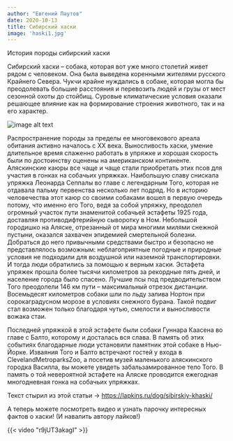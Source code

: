 ```yaml
---
author: "Евгений Паутов"
date: 2020-10-13
title: Сибирский хаски
image: 'haski1.jpg'
---
```


История породы сибирский хаски


Сибирский хаски – собака, которая вот уже много столетий живет рядом с человеком. Она была выведена коренными жителями русского Крайнего Севера. Чукчи крайне нуждались в собаке, которая могла бы преодолевать большие расстояния и перевозить людей и грузы от мест сезонной охоты до стойбищ. Суровые климатические условия оказали решающее влияние как на формирование строения животного, так и на его характер.

![image alt text](https://lapkins.ru/upload/iblock/744/74419044338ce020c5c6c4390d607964.jpg)

Распространение породы за пределы ее многовекового ареала обитания активно началось с XX века. Выносливость хаски, умение длительное время слаженно работать в упряжке и хорошая скорость были по достоинству оценены на американском континенте. Аляскинские каюры все чаще и чаще стали приобретать этих псов для участия в гонках на собачьих упряжках. Наибольшую славу снискала упряжка Леонарда Сеппалы во главе с легендарным Того, которая не отдавала пальму первенства несколько лет подряд. Но в историю человечества этот каюр со своими собаками вошел в первую очередь потому, что именно его Того, ведя за собой упряжку, преодолел огромный участок пути знаменитой собачьей эстафеты 1925 года, доставляя противодифтерийную сыворотку в Ном. Небольшой городишко на Аляске, отрезанный от мира многими милями снежной пустыни, оказался захвачен эпидемией смертельной болезни. Добраться до него привычными средствами быстро и безопасно не представлялось возможным: неблагоприятные погодные и природные условия не подходили для воздушной или наземной транспортировки. И тогда люди обратились за помощью к верным хаски. Эстафета упряжек прошла более тысячи километров за рекордные пять дней, и население города было спасено. Лучшие псы под предводительством Того преодолели 146 км пути – максимальный отрезок дистанции. Восемьдесят километров собаки шли по льду залива Нортон при сорокаградусном морозе в условиях снежного бурана. Такой подвиг стал возможен только благодаря чутью, смелости и выносливости вожака стаи.

Последней упряжкой в этой эстафете были собаки Гуннара Каасена во главе с Балто, которому и досталась вся слава. В память об этих событиях благодарные люди установили памятник этой собаке в Нью-Йорке. Изваяния Того и Балто встречают гостей у входа в ClevelandMetroparksZoo, а посетив музей маленького аляскинского городка Василла, вы можете увидеть забальзамированное тело Того. В память о той невероятной эстафете на Аляске проводится ежегодная многодневная гонка на собачьих упряжках.

Текст стырил из этой статьи → https://lapkins.ru/dog/sibirskiy-khaski/

А теперь можете посмотреть видео и узнать парочку интересных фактов о хаски! (И навалить автору лайков!)

{{< video "r9jUT3akagI" >}}